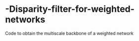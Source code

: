 # -Disparity-filter-for-weighted-networks
Code to obtain the multiscale backbone of a weighted network 
